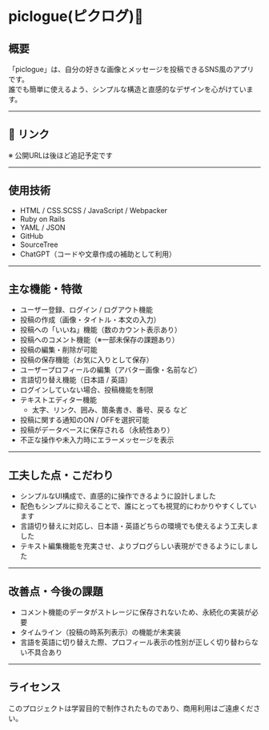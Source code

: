 # piclogue(ピクログ)🍰

## 概要

「piclogue」は、自分の好きな画像とメッセージを投稿できるSNS風のアプリです。  
誰でも簡単に使えるよう、シンプルな構造と直感的なデザインを心がけています。

---

## 🔗 リンク

※ 公開URLは後ほど追記予定です

---

## 使用技術

- HTML / CSS.SCSS / JavaScript / Webpacker
- Ruby on Rails
- YAML / JSON
- GitHub  
- SourceTree  
- ChatGPT（コードや文章作成の補助として利用）

---

## 主な機能・特徴

- ユーザー登録、ログイン / ログアウト機能  
- 投稿の作成（画像・タイトル・本文の入力）  
- 投稿への「いいね」機能（数のカウント表示あり）  
- 投稿へのコメント機能（※一部未保存の課題あり）  
- 投稿の編集・削除が可能  
- 投稿の保存機能（お気に入りとして保存）  
- ユーザープロフィールの編集（アバター画像・名前など）  
- 言語切り替え機能（日本語 / 英語）  
- ログインしていない場合、投稿機能を制限  
- テキストエディター機能  
  - 太字、リンク、囲み、箇条書き、番号、戻る など  
- 投稿に関する通知のON / OFFを選択可能  
- 投稿がデータベースに保存される（永続性あり）  
- 不正な操作や未入力時にエラーメッセージを表示  

---

## 工夫した点・こだわり

- シンプルなUI構成で、直感的に操作できるように設計しました  
- 配色もシンプルに抑えることで、誰にとっても視覚的にわかりやすくしています  
- 言語切り替えに対応し、日本語・英語どちらの環境でも使えるよう工夫しました  
- テキスト編集機能を充実させ、よりブログらしい表現ができるようにしました

---

## 改善点・今後の課題

- コメント機能のデータがストレージに保存されないため、永続化の実装が必要  
- タイムライン（投稿の時系列表示）の機能が未実装  
- 言語を英語に切り替えた際、プロフィール表示の性別が正しく切り替わらない不具合あり  

---

## ライセンス

このプロジェクトは学習目的で制作されたものであり、商用利用はご遠慮ください。


